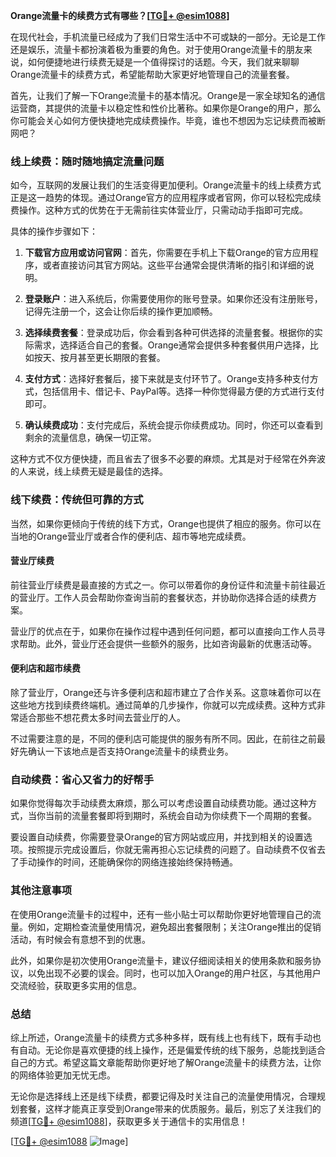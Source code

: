 **Orange流量卡的续费方式有哪些？[[TG💪+ @esim1088](https://t.me/s/esim1088)]**

在现代社会，手机流量已经成为了我们日常生活中不可或缺的一部分。无论是工作还是娱乐，流量卡都扮演着极为重要的角色。对于使用Orange流量卡的朋友来说，如何便捷地进行续费无疑是一个值得探讨的话题。今天，我们就来聊聊Orange流量卡的续费方式，希望能帮助大家更好地管理自己的流量套餐。

首先，让我们了解一下Orange流量卡的基本情况。Orange是一家全球知名的通信运营商，其提供的流量卡以稳定性和性价比著称。如果你是Orange的用户，那么你可能会关心如何方便快捷地完成续费操作。毕竟，谁也不想因为忘记续费而被断网吧？

### **线上续费：随时随地搞定流量问题**

如今，互联网的发展让我们的生活变得更加便利。Orange流量卡的线上续费方式正是这一趋势的体现。通过Orange官方的应用程序或者官网，你可以轻松完成续费操作。这种方式的优势在于无需前往实体营业厅，只需动动手指即可完成。

具体的操作步骤如下：

1. **下载官方应用或访问官网**：首先，你需要在手机上下载Orange的官方应用程序，或者直接访问其官方网站。这些平台通常会提供清晰的指引和详细的说明。
   
2. **登录账户**：进入系统后，你需要使用你的账号登录。如果你还没有注册账号，记得先注册一个，这会让你后续的操作更加顺畅。

3. **选择续费套餐**：登录成功后，你会看到各种可供选择的流量套餐。根据你的实际需求，选择适合自己的套餐。Orange通常会提供多种套餐供用户选择，比如按天、按月甚至更长期限的套餐。

4. **支付方式**：选择好套餐后，接下来就是支付环节了。Orange支持多种支付方式，包括信用卡、借记卡、PayPal等。选择一种你觉得最方便的方式进行支付即可。

5. **确认续费成功**：支付完成后，系统会提示你续费成功。同时，你还可以查看到剩余的流量信息，确保一切正常。

这种方式不仅方便快捷，而且省去了很多不必要的麻烦。尤其是对于经常在外奔波的人来说，线上续费无疑是最佳的选择。

### **线下续费：传统但可靠的方式**

当然，如果你更倾向于传统的线下方式，Orange也提供了相应的服务。你可以在当地的Orange营业厅或者合作的便利店、超市等地完成续费。

#### **营业厅续费**
前往营业厅续费是最直接的方式之一。你可以带着你的身份证件和流量卡前往最近的营业厅。工作人员会帮助你查询当前的套餐状态，并协助你选择合适的续费方案。

营业厅的优点在于，如果你在操作过程中遇到任何问题，都可以直接向工作人员寻求帮助。此外，营业厅还会提供一些额外的服务，比如咨询最新的优惠活动等。

#### **便利店和超市续费**
除了营业厅，Orange还与许多便利店和超市建立了合作关系。这意味着你可以在这些地方找到续费终端机。通过简单的几步操作，你就可以完成续费。这种方式非常适合那些不想花费太多时间去营业厅的人。

不过需要注意的是，不同的便利店可能提供的服务有所不同。因此，在前往之前最好先确认一下该地点是否支持Orange流量卡的续费业务。

### **自动续费：省心又省力的好帮手**

如果你觉得每次手动续费太麻烦，那么可以考虑设置自动续费功能。通过这种方式，当你当前的流量套餐即将到期时，系统会自动为你续费下一个周期的套餐。

要设置自动续费，你需要登录Orange的官方网站或应用，并找到相关的设置选项。按照提示完成设置后，你就无需再担心忘记续费的问题了。自动续费不仅省去了手动操作的时间，还能确保你的网络连接始终保持畅通。

### **其他注意事项**

在使用Orange流量卡的过程中，还有一些小贴士可以帮助你更好地管理自己的流量。例如，定期检查流量使用情况，避免超出套餐限制；关注Orange推出的促销活动，有时候会有意想不到的优惠。

此外，如果你是初次使用Orange流量卡，建议仔细阅读相关的使用条款和服务协议，以免出现不必要的误会。同时，也可以加入Orange的用户社区，与其他用户交流经验，获取更多实用的信息。

### **总结**

综上所述，Orange流量卡的续费方式多种多样，既有线上也有线下，既有手动也有自动。无论你是喜欢便捷的线上操作，还是偏爱传统的线下服务，总能找到适合自己的方式。希望这篇文章能帮助你更好地了解Orange流量卡的续费方法，让你的网络体验更加无忧无虑。

无论你是选择线上还是线下续费，都要记得及时关注自己的流量使用情况，合理规划套餐，这样才能真正享受到Orange带来的优质服务。最后，别忘了关注我们的频道[[TG💪+ @esim1088](https://t.me/s/esim1088)]，获取更多关于通信卡的实用信息！

[[TG💪+ @esim1088](https://t.me/s/esim1088) ![Image](https://i.postimg.cc/4NQfJmqS/Snipaste-2025-05-13-00-14-12.png)]